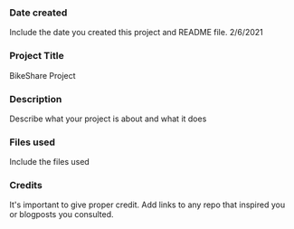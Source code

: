 ### Date created
Include the date you created this project and README file.
2/6/2021
### Project Title
BikeShare Project

### Description
Describe what your project is about and what it does

### Files used
Include the files used

### Credits
It's important to give proper credit. Add links to any repo that inspired you or blogposts you consulted.

